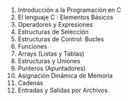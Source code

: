 1. Introducción a la Programación en C
2. El lenguaje C : Elementos Básicos
3. Operadores y Expresiones
4. Estructuras de Selección
5. Estructuras de Control: Bucles
6. Funciones
7. Arrays (Listas y Tablas)
8. Estructuras y Uniones
9. Punteros (Apuntadores)
10. Asignación Dinámica de Memoria
11. Cadenas
12. Entradas y Salidas por Archivos